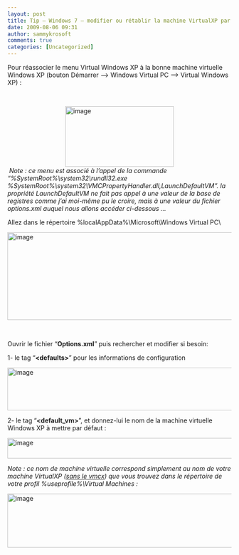 ```yaml
---
layout: post
title: Tip – Windows 7 – modifier ou rétablir la machine VirtualXP par défaut
date: 2009-08-06 09:31
author: sammykrosoft
comments: true
categories: [Uncategorized]
---
```

<p>Pour réassocier le menu Virtual Windows XP à la bonne machine virtuelle Windows XP (bouton Démarrer –&gt; Windows Virtual PC –&gt; Virtual Windows XP) :</p>  <p>&#160;</p>  <p><a href="https://msdnshared.blob.core.windows.net/media/TNBlogsFS/BlogFileStorage/blogs_technet/samdrey/WindowsLiveWriter/TipWindows7modifierourtablirlamachineVir_DA3C/image_6.png" original-url="http://blogs.technet.com/blogfiles/samdrey/WindowsLiveWriter/TipWindows7modifierourtablirlamachineVir_DA3C/image_6.png"><img style="border-bottom: 0px; border-left: 0px; display: block; float: none; margin-left: auto; border-top: 0px; margin-right: auto; border-right: 0px" title="image" border="0" alt="image" src="https://msdnshared.blob.core.windows.net/media/TNBlogsFS/BlogFileStorage/blogs_technet/samdrey/WindowsLiveWriter/TipWindows7modifierourtablirlamachineVir_DA3C/image_thumb_2.png" original-url="http://blogs.technet.com/blogfiles/samdrey/WindowsLiveWriter/TipWindows7modifierourtablirlamachineVir_DA3C/image_thumb_2.png" width="244" height="136" /></a>&#160;<em>Note : ce menu est associé à l’appel de la commande “%SystemRoot%\system32\rundll32.exe %SystemRoot%\system32\VMCPropertyHandler.dll,LaunchDefaultVM”. la propriété LaunchDefaultVM ne fait pas appel à une valeur de la base de registres comme j’ai moi-même pu le croire, mais à une valeur du fichier options.xml auquel nous allons accéder ci-dessous …</em></p>  <p>Allez dans le répertoire %localAppData%\Microsoft\Windows Virtual PC\</p>  <p><a href="https://msdnshared.blob.core.windows.net/media/TNBlogsFS/BlogFileStorage/blogs_technet/samdrey/WindowsLiveWriter/TipWindows7modifierourtablirlamachineVir_DA3C/image_8.png" original-url="http://blogs.technet.com/blogfiles/samdrey/WindowsLiveWriter/TipWindows7modifierourtablirlamachineVir_DA3C/image_8.png"><img style="border-bottom: 0px; border-left: 0px; display: block; float: none; margin-left: auto; border-top: 0px; margin-right: auto; border-right: 0px" title="image" border="0" alt="image" src="https://msdnshared.blob.core.windows.net/media/TNBlogsFS/BlogFileStorage/blogs_technet/samdrey/WindowsLiveWriter/TipWindows7modifierourtablirlamachineVir_DA3C/image_thumb_3.png" original-url="http://blogs.technet.com/blogfiles/samdrey/WindowsLiveWriter/TipWindows7modifierourtablirlamachineVir_DA3C/image_thumb_3.png" width="519" height="197" /></a> </p>  <p>&#160;</p>  <p>Ouvrir le fichier “<strong>Options.xml</strong>” puis rechercher et modifier si besoin:</p>  <p>1- le tag “<strong>&lt;defaults&gt;</strong>” pour les informations de configuration</p>  <p><a href="https://msdnshared.blob.core.windows.net/media/TNBlogsFS/BlogFileStorage/blogs_technet/samdrey/WindowsLiveWriter/TipWindows7modifierourtablirlamachineVir_DA3C/image_4.png" original-url="http://blogs.technet.com/blogfiles/samdrey/WindowsLiveWriter/TipWindows7modifierourtablirlamachineVir_DA3C/image_4.png"><img style="border-bottom: 0px; border-left: 0px; display: block; float: none; margin-left: auto; border-top: 0px; margin-right: auto; border-right: 0px" title="image" border="0" alt="image" src="https://msdnshared.blob.core.windows.net/media/TNBlogsFS/BlogFileStorage/blogs_technet/samdrey/WindowsLiveWriter/TipWindows7modifierourtablirlamachineVir_DA3C/image_thumb_1.png" original-url="http://blogs.technet.com/blogfiles/samdrey/WindowsLiveWriter/TipWindows7modifierourtablirlamachineVir_DA3C/image_thumb_1.png" width="634" height="96" /></a> </p>  <p>2- le tag “<strong>&lt;default_vm&gt;</strong>”, et donnez-lui le nom de la machine virtuelle Windows XP à mettre par défaut :</p>  <p><a href="https://msdnshared.blob.core.windows.net/media/TNBlogsFS/BlogFileStorage/blogs_technet/samdrey/WindowsLiveWriter/TipWindows7modifierourtablirlamachineVir_DA3C/image_2.png" original-url="http://blogs.technet.com/blogfiles/samdrey/WindowsLiveWriter/TipWindows7modifierourtablirlamachineVir_DA3C/image_2.png"><img style="border-bottom: 0px; border-left: 0px; display: block; float: none; margin-left: auto; border-top: 0px; margin-right: auto; border-right: 0px" title="image" border="0" alt="image" src="https://msdnshared.blob.core.windows.net/media/TNBlogsFS/BlogFileStorage/blogs_technet/samdrey/WindowsLiveWriter/TipWindows7modifierourtablirlamachineVir_DA3C/image_thumb.png" original-url="http://blogs.technet.com/blogfiles/samdrey/WindowsLiveWriter/TipWindows7modifierourtablirlamachineVir_DA3C/image_thumb.png" width="561" height="46" /></a> </p>  <p><em>Note : ce nom de machine virtuelle correspond simplement au nom de votre machine VirtualXP (<u>sans le vmcx</u>) que vous trouvez dans le répertoire de votre profil %useprofile%\Virtual Machines :</em></p>  <p><a href="https://msdnshared.blob.core.windows.net/media/TNBlogsFS/BlogFileStorage/blogs_technet/samdrey/WindowsLiveWriter/TipWindows7modifierourtablirlamachineVir_DA3C/image_10.png" original-url="http://blogs.technet.com/blogfiles/samdrey/WindowsLiveWriter/TipWindows7modifierourtablirlamachineVir_DA3C/image_10.png"><img style="border-bottom: 0px; border-left: 0px; display: block; float: none; margin-left: auto; border-top: 0px; margin-right: auto; border-right: 0px" title="image" border="0" alt="image" src="https://msdnshared.blob.core.windows.net/media/TNBlogsFS/BlogFileStorage/blogs_technet/samdrey/WindowsLiveWriter/TipWindows7modifierourtablirlamachineVir_DA3C/image_thumb_4.png" original-url="http://blogs.technet.com/blogfiles/samdrey/WindowsLiveWriter/TipWindows7modifierourtablirlamachineVir_DA3C/image_thumb_4.png" width="627" height="121" /></a></p>
